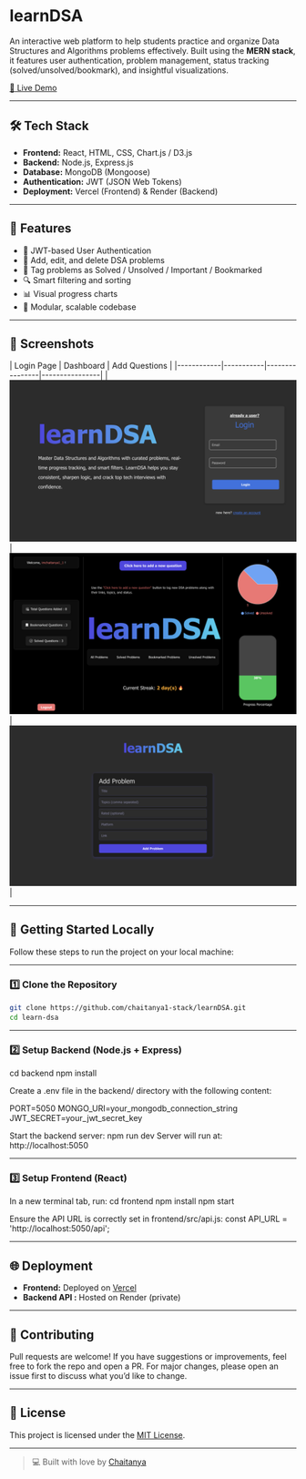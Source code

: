 # learnDSA

An interactive web platform to help students practice and organize Data Structures and Algorithms problems effectively. Built using the **MERN stack**, it features user authentication, problem management, status tracking (solved/unsolved/bookmark), and insightful visualizations.

[🚀 Live Demo](https://learn-dsa-six.vercel.app)

---

## 🛠️ Tech Stack

- **Frontend:** React, HTML, CSS, Chart.js / D3.js
- **Backend:** Node.js, Express.js
- **Database:** MongoDB (Mongoose)
- **Authentication:** JWT (JSON Web Tokens)
- **Deployment:** Vercel (Frontend) & Render (Backend)

---

## 🔑 Features

- 👤 JWT-based User Authentication  
- 📌 Add, edit, and delete DSA problems  
- 🧠 Tag problems as Solved / Unsolved / Important / Bookmarked  
- 🔍 Smart filtering and sorting  
- 📊 Visual progress charts  
- 🧱 Modular, scalable codebase  

---

## 📸 Screenshots

| Login Page | Dashboard | Add Questions |
|------------|-----------|----------------|----------------|
| ![Login](loginPage.png) | ![Dashboard](dashboardPage.png) | ![Add](addQuestionsPage.png) | 

---

## 🚀 Getting Started Locally

Follow these steps to run the project on your local machine:

---

### 1️⃣ Clone the Repository

```bash
git clone https://github.com/chaitanya1-stack/learnDSA.git
cd learn-dsa
```

---

### 2️⃣ Setup Backend (Node.js + Express)

cd backend
npm install


Create a .env file in the backend/ directory with the following content:

PORT=5050
MONGO_URI=your_mongodb_connection_string
JWT_SECRET=your_jwt_secret_key 

Start the backend server:
npm run dev
Server will run at: http://localhost:5050

---

### 3️⃣ Setup Frontend (React)

In a new terminal tab, run:
cd frontend
npm install
npm start

Ensure the API URL is correctly set in frontend/src/api.js:
const API_URL = 'http://localhost:5050/api';

---

## 🌐 Deployment

- **Frontend:** Deployed on [Vercel](https://learn-dsa-six.vercel.app)
- **Backend API :** Hosted on Render (private)

---

## 🤝 Contributing

Pull requests are welcome! If you have suggestions or improvements, feel free to fork the repo and open a PR. For major changes, please open an issue first to discuss what you’d like to change.

---

## 📄 License

This project is licensed under the [MIT License](LICENSE).

---

> 💻 Built with love by [Chaitanya](https://github.com/chaitanya1-stack)





